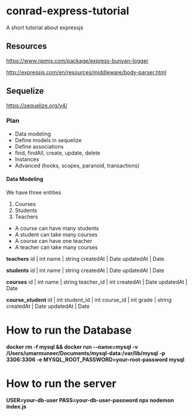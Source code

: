 # conrad-express-tutorial
A short tutorial about expressjs

## Resources
https://www.npmjs.com/package/express-bunyan-logger

http://expressjs.com/en/resources/middleware/body-parser.html


## Sequelize
https://sequelize.org/v4/
### Plan
* Data modeling
* Define models in sequelize
* Define associations
* find, findAll, create, update, delete
* Instances
* Advanced (hooks, scopes, paranoid, transactions)

#### Data Modeling
We have three entities

1. Courses
2. Students
3. Teachers

* A course can have many students
* A student can take many courses
* A course can have one teacher
* A teacher can take many courses

**teachers**
id | int
name | string
createdAt | Date
updatedAt | Date

**students**
id | int
name | string
createdAt | Date
updatedAt | Date

**courses**
id | int
name | string
teacher_id | int
createdAt | Date
updatedAt | Date

**course_student**
id | int
student_id | int
course_id | int
grade | string
createdAt | Date
updatedAt | Date

# How to run the Database
**docker rm -f mysql && docker run --name=mysql -v /Users/umarmuneer/Documents/mysql-data:/var/lib/mysql -p 3306:3306 -e MYSQL_ROOT_PASSWORD=your-root-password mysql**

# How to run the server
**USER=your-db-user PASS=your-db-user-password npx nodemon index.js**

